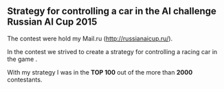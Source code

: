 ## Strategy for controlling a car in the AI challenge Russian AI Cup 2015

The contest were hold my Mail.ru (http://russianaicup.ru/).

In the contest we strived to create a strategy for controlling a racing car in the game .

With my strategy I was in the **TOP 100** out of the more than **2000** contestants.
